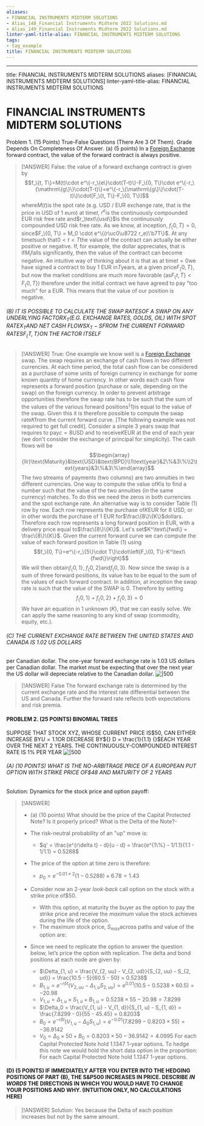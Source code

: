 ```yaml
---
aliases:
- FINANCIAL INSTRUMENTS MIDTERM SOLUTIONS
- Alias_148_Financial Instruments Midterm 2022 Solutions.md
- Alias_149_Financial Instruments Midterm 2022 Solutions.md
linter-yaml-title-alias: FINANCIAL INSTRUMENTS MIDTERM SOLUTIONS
tags:
- tag_example
title: FINANCIAL INSTRUMENTS MIDTERM SOLUTIONS
---
```



---
title: FINANCIAL INSTRUMENTS MIDTERM SOLUTIONS
aliases: [FINANCIAL INSTRUMENTS MIDTERM SOLUTIONS]
linter-yaml-title-alias: FINANCIAL INSTRUMENTS MIDTERM SOLUTIONS
# FINANCIAL INSTRUMENTS MIDTERM SOLUTIONS
Problem 1. (15 Points) True-False Questions (There Are 3 Of Them). Grade Depends On Completeness Of Answer.
(a) (5 points) In a [Foreign Exchange](Foreign%20Exchange%20Quoting%20Conventions.md) forward contract,  the value of the forward contract is always positive.
> [!ANSWER]
> False: the value of a forward exchange contract is given by
$$f_\{t, T\}=M(t)\cdot e^\{-r_\{e\}\cdot(T-t)\}-F_\{0, T\}\cdot e^\{-r_\{\mathrm\{g\}\}\cdot(T-t)\}=e^\{-r_\{\mathrm\{g\}\}\cdot(T-t)\}\cdot[F_\{t, T\}-F_\{0, T\}]$$
where$M(t)$is the spot rate (e.g. USD / EUR exchange rate,  that is the price in USD of 1 euro) at time$t$, $r^e$is the continuously compounded EUR risk free rate and$r_\text\{usd\}$is the continuously compounded USD risk free rate. As we know,  at inception, $f_\{0, T\} = 0$,  since$F_\{0, T\} = M_0 \cdot e^\{(r\uc0\u8722 r_e)\'b7T\}$. At any time$t$such that$0 < t < T$the value of the contract can actually be either positive or negative. If,  for example,  the dollar appreciates,  that is if$M_t$falls significantly,  then the value of the contract can become negative.
> An intuitive way of thinking about it is that as at time$t = 0$we have signed a contract to buy 1 EUR in$T$years,  at a given price$F_\{0, T\}$,  but now the market conditions are much more favorable (as$F_\{t, T\} < F_\{0, T\}$) therefore under the initial contract we have agreed to pay "too much" for a EUR. This means that the value of our position is negative.
###### (B) IT IS POSSIBLE TO CALCULATE THE SWAP RATE$S$OF A SWAP ON ANY UNDERLYING FACTOR$X_T$(E.G. EXCHANGE RATES,  GOLDS,  OIL) WITH SPOT RATE$X_T$AND NET CASH FLOWS$X_T - S$FROM THE CURRENT FORWARD RATES$F_\{T, T\}$ON THE FACTOR ITSELF
> [!ANSWER]
> True: One example we know well is a [Foreign Exchange](Foreign%20Exchange%20Quoting%20Conventions.md) swap. The swap requires an exchange of cash flows in two different currencies.
At each time period,  the total cash flow can be considered as a purchase of some units of foreign currency in exchange for some known quantity of home currency. In other words each cash flow represents a forward position (purchase or sale,  depending on the swap) on the foreign currency. In order to prevent arbitrage opportunities therefore the swap rate has to be such that the sum of the values of the various forward positions$^\{1\}$is equal to the value of the swap. Given this it is therefore possible to compute the swap rate$K$from the current forward curve. [The following example was not required to get full credit]. Consider a simple 3 years swap that requires to pay$c = 8$USD and to receive$K$EUR at the end of each year (we don't consider the exchange of principal for simplicity).
The cash flows will be
$$\begin{array}{llr}\text{Maturity}&\text{USD}&\text{BPD}\\1\text{year}&2\%&3\%\\2\text{years}&3\%&3\%\end{array}$$
The two streams of payments (two columns) are two annuities in two different currencies.
One way to compute the value of$K$is to find a number such that the value of the two annuities (in the same currency) matches. To do this we need the zeros in both currencies and the spot exchange rate. An alternative way is to consider Table (1) row by row. Each row represents the purchase of$K$EUR for 8 USD,  or in other words the purchase of 1 EUR for$\frac\{8\}\{K\}$dollars. Therefore each row represents a long forward position in EUR,  with a delivery price equal to$\frac\{8\}\{K\}$. Let's set$K^\text\{fwd\} = \frac\{8\}\{K\}$. Given the current forward curve we can compute the value of each forward position in Table (1) using$$f_\{0, T\}=e^\{-r_\{5\}\cdot T\}\cdot\left(F_\{0, T\}-K^\text\{fwd\}\right)$$We will then obtain$f_\{0, 1\}$, $f_\{0, 2\}$and$f_\{0, 3\}$. Now since the swap is a sum of three forward positions,  its value has to be equal to the sum of the values of each forward contract. In addition,  at inception the swap rate is such that the value of the SWAP is 0. Therefore by setting$$f_\{0, 1\}+f_\{0, 2\}+f_\{0, 3\}=0$$We have an equation in 1 unknown ($K$),  that we can easily solve. We can apply the same reasoning to any kind of swap (commodity,  equity,  etc.).
###### (C) THE CURRENT EXCHANGE RATE BETWEEN THE UNITED STATES AND CANADA IS 1.02 US DOLLARS
per Canadian dollar. The one-year forward exchange rate is 1.03 US dollars per Canadian dollar. The market must be expecting that over the next year the US
dollar will depreciate relative to the Canadian dollar.
![|500](IMG-20240913171226876.png)
> [!ANSWER]
> False The forward exchange rate is determined by the current exchange rate and the interest rate differential between the US and Canada. Further the forward rate reflects both expectations and risk premia.
#### PROBLEM 2. (25 POINTS) BINOMIAL TREES
SUPPOSE THAT STOCK XYZ,  WHOSE CURRENT PRICE IS\$50,  CAN EITHER INCREASE BY$U = 1.1$OR DECREASE BY${} D = \frac{1}{1.1} {}$EACH YEAR OVER THE NEXT 2 YEARS. THE CONTINUOUSLY-COMPOUNDED INTEREST RATE IS 1% PER YEAR
![|500](IMG-20240913171230388.png)
###### (A) (10 POINTS) WHAT IS THE NO-ARBITRAGE PRICE OF A EUROPEAN PUT OPTION WITH STRIKE PRICE OF$48 AND MATURITY OF 2 YEARS
Solution: Dynamics for the stock price and option payoff:
> [!ANSWER]
> - (a) (10 points) What should be the price of the Capital Protected Note? Is it properly priced? What is the Delta of the Note?-
> - The risk-neutral probability of an "up" move is:
>   - $q' = \frac{e^{r\delta t} - d}{u - d} = \frac{e^{1\%} - 1/1.1}{1.1 - 1/1.1} = 0.5288$
>
> - The price of the option at time zero is therefore:
>   - $p_0 = e^{-0.01\times2}(1 - 0.5288) \times 6.78 = 1.43$
>
> - Consider now an 2-year *look-back* call option on the stock with a strike price of$50.
>   - With this option,  at maturity the buyer as the option to pay the strike price and receive the *maximum* value the stock achieves during the life of the option.
>   - The maximum stock price, $S_{max}$across paths and value of the option are:
>
> - Since we need to replicate the option to answer the question below,  let’s price the option with replication. The delta and bond positions at each node are given by:
>   - $\Delta_{1, u} = \frac{V_{2, uu} - V_{2, ud}}{S_{2, uu} - S_{2, ud}} = \frac{10.5 - 5}{60.5 - 50} = 0.5238$
>   - $B_{1, u} = e^{-r\delta t}(V_{2, uu} - \Delta_{1, u}S_{2, uu}) = e^{0.01}(10.5 - 0.5238 \times 60.5) = -20.98$
>   - $V_{1, u} = \Delta_{1, u} \times S_{1, u} + B_{1, u} = 0.5238 \times 55 - 20.98 = 7.8299$
>   - $\Delta_0 = \frac{V_{1, u} - V_{1, d}}{S_{1, u} - S_{1, d}} = \frac{7.8299 - 0}{55 - 45.45} = 0.8203$
>   - $B_0 = e^{-r\delta t}(V_{1, u} - \Delta_0S_{1, u}) = e^{-0.01}(7.8299 - 0.8203 \times 55) = -36.9142$
>   - $V_0 = \Delta_0 \times 50 + B_0 = 0.8203 \times 50 - 36.9142 = 4.0995$
For each Capital Protected Note hold 1.1347 1-year options.
To hedge this note we would hold the short data option in the proportion:
 For each Capital Protected Note hold 1.1347 1-year options.
#### (D) (5 POINTS) IF IMMEDIATELY AFTER YOU ENTER INTO THE HEDGING POSITIONS OF PART (B),  THE S&P500 INCREASES IN PRICE. DESCRIBE $IN$ $WORDS$ THE DIRECTIONS IN WHICH YOU WOULD HAVE TO CHANGE YOUR POSITIONS AND WHY. (INTUITION ONLY,  NO CALCULATIONS HERE)
> [!ANSWER] Solution:
> Yes because the Delta of each position increases but not by the same amount.
